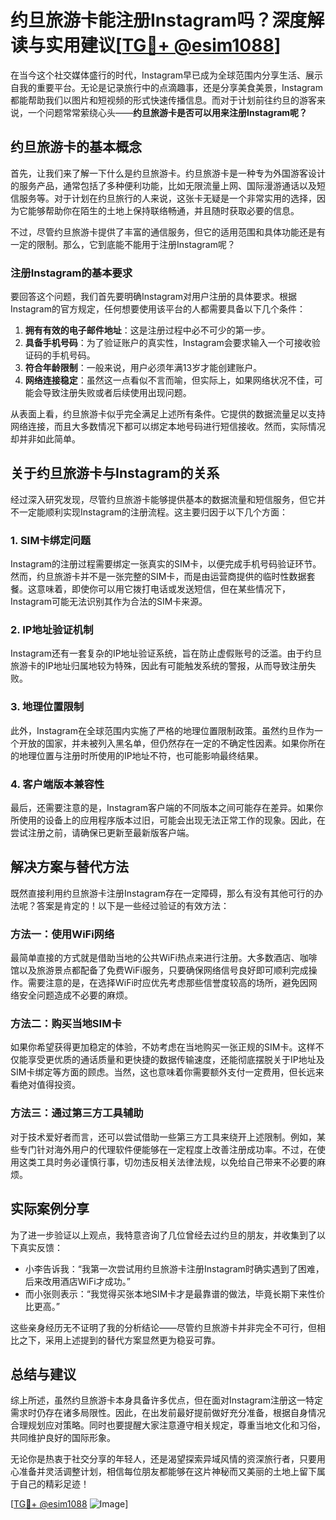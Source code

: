 # 约旦旅游卡能注册Instagram吗？深度解读与实用建议[[TG💪+ @esim1088](https://t.me/s/esim1088)]

在当今这个社交媒体盛行的时代，Instagram早已成为全球范围内分享生活、展示自我的重要平台。无论是记录旅行中的点滴趣事，还是分享美食美景，Instagram都能帮助我们以图片和短视频的形式快速传播信息。而对于计划前往约旦的游客来说，一个问题常常萦绕心头——**约旦旅游卡是否可以用来注册Instagram呢？**

## 约旦旅游卡的基本概念

首先，让我们来了解一下什么是约旦旅游卡。约旦旅游卡是一种专为外国游客设计的服务产品，通常包括了多种便利功能，比如无限流量上网、国际漫游通话以及短信服务等。对于计划在约旦旅行的人来说，这张卡无疑是一个非常实用的选择，因为它能够帮助你在陌生的土地上保持联络畅通，并且随时获取必要的信息。

不过，尽管约旦旅游卡提供了丰富的通信服务，但它的适用范围和具体功能还是有一定的限制。那么，它到底能不能用于注册Instagram呢？

### 注册Instagram的基本要求

要回答这个问题，我们首先要明确Instagram对用户注册的具体要求。根据Instagram的官方规定，任何想要使用该平台的人都需要具备以下几个条件：

1. **拥有有效的电子邮件地址**：这是注册过程中必不可少的第一步。
2. **具备手机号码**：为了验证账户的真实性，Instagram会要求输入一个可接收验证码的手机号码。
3. **符合年龄限制**：一般来说，用户必须年满13岁才能创建账户。
4. **网络连接稳定**：虽然这一点看似不言而喻，但实际上，如果网络状况不佳，可能会导致注册失败或者后续使用出现问题。

从表面上看，约旦旅游卡似乎完全满足上述所有条件。它提供的数据流量足以支持网络连接，而且大多数情况下都可以绑定本地号码进行短信接收。然而，实际情况却并非如此简单。

## 关于约旦旅游卡与Instagram的关系

经过深入研究发现，尽管约旦旅游卡能够提供基本的数据流量和短信服务，但它并不一定能顺利实现Instagram的注册流程。这主要归因于以下几个方面：

### 1. SIM卡绑定问题

Instagram的注册过程需要绑定一张真实的SIM卡，以便完成手机号码验证环节。然而，约旦旅游卡并不是一张完整的SIM卡，而是由运营商提供的临时性数据套餐。这意味着，即使你可以用它拨打电话或发送短信，但在某些情况下，Instagram可能无法识别其作为合法的SIM卡来源。

### 2. IP地址验证机制

Instagram还有一套复杂的IP地址验证系统，旨在防止虚假账号的泛滥。由于约旦旅游卡的IP地址归属地较为特殊，因此有可能触发系统的警报，从而导致注册失败。

### 3. 地理位置限制

此外，Instagram在全球范围内实施了严格的地理位置限制政策。虽然约旦作为一个开放的国家，并未被列入黑名单，但仍然存在一定的不确定性因素。如果你所在的地理位置与注册时所使用的IP地址不符，也可能影响最终结果。

### 4. 客户端版本兼容性

最后，还需要注意的是，Instagram客户端的不同版本之间可能存在差异。如果你所使用的设备上的应用程序版本过旧，可能会出现无法正常工作的现象。因此，在尝试注册之前，请确保已更新至最新版客户端。

## 解决方案与替代方法

既然直接利用约旦旅游卡注册Instagram存在一定障碍，那么有没有其他可行的办法呢？答案是肯定的！以下是一些经过验证的有效方法：

### 方法一：使用WiFi网络

最简单直接的方式就是借助当地的公共WiFi热点来进行注册。大多数酒店、咖啡馆以及旅游景点都配备了免费WiFi服务，只要确保网络信号良好即可顺利完成操作。需要注意的是，在选择WiFi时应优先考虑那些信誉度较高的场所，避免因网络安全问题造成不必要的麻烦。

### 方法二：购买当地SIM卡

如果你希望获得更加稳定的体验，不妨考虑在当地购买一张正规的SIM卡。这样不仅能享受更优质的通话质量和更快捷的数据传输速度，还能彻底摆脱关于IP地址及SIM卡绑定等方面的顾虑。当然，这也意味着你需要额外支付一定费用，但长远来看绝对值得投资。

### 方法三：通过第三方工具辅助

对于技术爱好者而言，还可以尝试借助一些第三方工具来绕开上述限制。例如，某些专门针对海外用户的代理软件便能够在一定程度上改善注册成功率。不过，在使用这类工具时务必谨慎行事，切勿违反相关法律法规，以免给自己带来不必要的麻烦。

## 实际案例分享

为了进一步验证以上观点，我特意咨询了几位曾经去过约旦的朋友，并收集到了以下真实反馈：

- 小李告诉我：“我第一次尝试用约旦旅游卡注册Instagram时确实遇到了困难，后来改用酒店WiFi才成功。”
- 而小张则表示：“我觉得买张本地SIM卡才是最靠谱的做法，毕竟长期下来性价比更高。”

这些亲身经历无不证明了我的分析结论——尽管约旦旅游卡并非完全不可行，但相比之下，采用上述提到的替代方案显然更为稳妥可靠。

## 总结与建议

综上所述，虽然约旦旅游卡本身具备许多优点，但在面对Instagram注册这一特定需求时仍存在诸多局限性。因此，在出发前最好提前做好充分准备，根据自身情况合理规划应对策略。同时也要提醒大家注意遵守相关规定，尊重当地文化和习俗，共同维护良好的国际形象。

无论你是热衷于社交分享的年轻人，还是渴望探索异域风情的资深旅行者，只要用心准备并灵活调整计划，相信每位朋友都能够在这片神秘而又美丽的土地上留下属于自己的精彩足迹！

[[TG💪+ @esim1088](https://t.me/s/esim1088) ![Image](https://i.postimg.cc/4NQfJmqS/Snipaste-2025-05-13-00-14-12.png)]